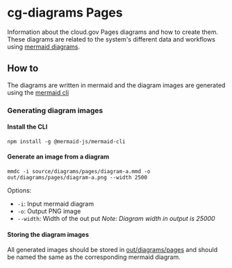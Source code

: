cg-diagrams Pages
=================

Information about the cloud.gov Pages diagrams and how to create them. These diagrams are related to the system's different data and workflows using [mermaid diagrams](https://mermaid.js.org/).

## How to

The diagrams are written in mermaid and the diagram images are generated using the [mermaid cli](https://github.com/mermaid-js/mermaid-cli)

### Generating diagram images

#### Install the CLI

`npm install -g @mermaid-js/mermaid-cli`

#### Generate an image from a diagram

`mmdc -i source/diagrams/pages/diagram-a.mmd -o out/diagrams/pages/diagram-a.png --width 2500`

Options:
- `-i`: Input mermaid diagram
- `-o`: Output PNG image
- `--width`: Width of the out put *Note: Diagram width in output is 25000*

#### Storing the diagram images

All generated images should be stored in [out/diagrams/pages](../../../out/diagrams/pages/) and should be named the same as the corresponding mermaid diagram.
